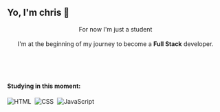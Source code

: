 
   
   ## Yo, I'm chris 👋

<p align="center"> For now I'm just a student <br><br> I'm at the beginning of my journey to become a <strong>Full Stack</strong> developer. </p>&nbsp;

 &nbsp;
 &nbsp;

#### Studying in this moment:
![HTML](https://img.shields.io/badge/HTML5-E34F26?style=for-the-badge&logo=html5&logoColor=white)&nbsp;
![CSS](https://img.shields.io/badge/CSS3-1572B6?style=for-the-badge&logo=css3&logoColor=white)&nbsp;
![JavaScript](https://img.shields.io/badge/JavaScript-F7DF1E?style=for-the-badge&logo=javascript&logoColor=black)&nbsp;


